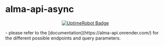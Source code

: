 # alma-api-async
<p align="center">
   <a href="https://stats.uptimerobot.com/0HCIzTy1EG/">
     <img src="https://img.shields.io/uptimerobot/status/m797562430-1dd4c1addad4402b1e688c4d" alt="UptimeRobot Badge">
   </a>
</p>
- please refer to the [documentation](https://alma-api.onrender.com/) for the different possible endpoints and query parameters.
